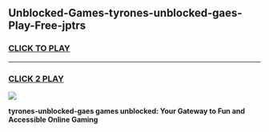 
## Unblocked-Games-tyrones-unblocked-gaes-Play-Free-jptrs
<h3>
<a href="https://premium76.site?title=tyrones-unblocked-gaes&ref=18A1">CLICK TO PLAY</a></h3>
<hr>

<h3>
<a href="https://premium76.site?title=tyrones-unblocked-gaes&ref=18A1">CLICK 2 PLAY</a>
  
</h3>

<a href="https://premium76.site?title=tyrones-unblocked-gaes&ref=18A1"><img src="https://clearcache.store/games.png"></a>


**tyrones-unblocked-gaes games unblocked: Your Gateway to Fun and Accessible Online Gaming**
